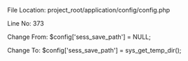 File Location: project_root/application/config/config.php

Line No: 373

Change From: $config['sess_save_path'] = NULL;

Change To: $config['sess_save_path'] = sys_get_temp_dir();

